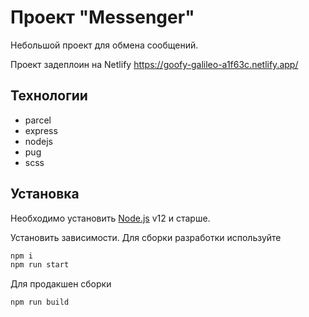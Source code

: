 # Проект  "Messenger"

Небольшой проект для обмена сообщений.

Проект задеплоин на Netlify
https://goofy-galileo-a1f63c.netlify.app/

## Технологии

- parcel
- express
- nodejs
- pug
- scss

## Установка

Необходимо установить [Node.js](https://nodejs.org/) v12 и старше.

Установить зависимости.
Для сборки разработки используйте

```sh
npm i
npm run start
```

Для продакшен сборки

```sh
npm run build
```